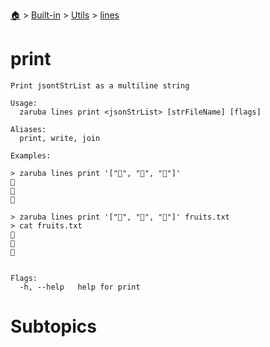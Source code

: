 <!--startTocHeader-->
[🏠](../../../README.md) > [Built-in](../../README.md) > [Utils](../README.md) > [lines](README.md)
# print
<!--endTocHeader-->

```
Print jsontStrList as a multiline string

Usage:
  zaruba lines print <jsonStrList> [strFileName] [flags]

Aliases:
  print, write, join

Examples:

> zaruba lines print '["🍊", "🍓", "🍇"]'
🍊
🍓
🍇

> zaruba lines print '["🍊", "🍓", "🍇"]' fruits.txt
> cat fruits.txt
🍊
🍓
🍇


Flags:
  -h, --help   help for print

```

# Subtopics
<!--startTocSubtopic-->
<!--endTocSubtopic-->